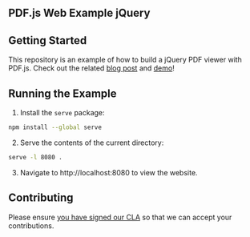 ## PDF.js Web Example jQuery

## Getting Started

This repository is an example of how to build a jQuery PDF viewer with PDF.js. Check out the related [blog post](https://pspdfkit.com/blog/2021/how-to-build-a-jquery-pdf-viewer-with-pdfjs/) and [demo](https://pspdfkit-labs.github.io/pdfjs-web-example-jquery/)!

## Running the Example

1. Install the `serve` package:

```bash
npm install --global serve
```

2. Serve the contents of the current directory:

```bash
serve -l 8080 .
```

3. Navigate to http://localhost:8080 to view the website.

## Contributing

Please ensure [you have signed our CLA](https://pspdfkit.com/guides/web/current/miscellaneous/contributing/) so that we can accept your contributions.
